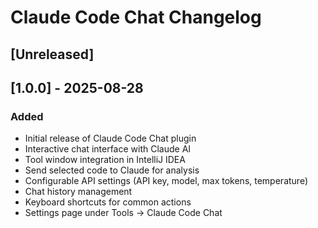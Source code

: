 # Claude Code Chat Changelog

## [Unreleased]

## [1.0.0] - 2025-08-28
### Added
- Initial release of Claude Code Chat plugin
- Interactive chat interface with Claude AI
- Tool window integration in IntelliJ IDEA
- Send selected code to Claude for analysis
- Configurable API settings (API key, model, max tokens, temperature)
- Chat history management
- Keyboard shortcuts for common actions
- Settings page under Tools → Claude Code Chat